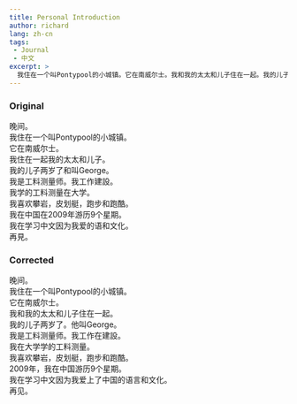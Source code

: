 ```yaml
---
title: Personal Introduction
author: richard 
lang: zh-cn
tags:
 - Journal
 - 中文
excerpt: >
  我住在一个叫Pontypool的小城镇。它在南威尔士。我和我的太太和儿子住在一起。我的儿子两岁了。他叫George。我是工料测量师。我工作在建設。我在大学学的工料测量。我喜欢攀岩，皮划艇，跑步和跑酷。
---
```


### Original

晚间。  
我住在一个叫Pontypool的小城镇。  
它在南威尔士。  
我住在一起我的太太和儿子。  
我的儿子两岁了和叫George。  
我是工料测量师。我工作建設。  
我学的工料测量在大学。  
我喜欢攀岩，皮划艇，跑步和跑酷。  
我在中国在2009年游历9个星期。  
我在学习中文因为我爱的语和文化。  
再見。  

### Corrected

晚间。  
我住在一个叫Pontypool的小城镇。  
它在南威尔士。  
我和我的太太和儿子住在一起。  
我的儿子两岁了。他叫George。  
我是工料测量师。我工作在建設。  
我在大学学的工料测量。     
我喜欢攀岩，皮划艇，跑步和跑酷。  
2009年，我在中国游历9个星期。   
我在学习中文因为我爱上了中国的语言和文化。  
再见。  